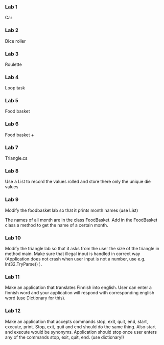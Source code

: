 ### Lab 1

Car

### Lab 2
Dice roller

### Lab 3
Roulette


### Lab 4
Loop task


### Lab 5
Food basket


### Lab 6
Food basket +


### Lab 7
Triangle.cs


### Lab 8
Use a List to record the values rolled and store there only the unique die values


### Lab 9
Modify the foodbasket lab so that it prints month names (use List)

The names of all month are in the class FoodBasket. Add in the FoodBasket class  a method to get the name of a certain month. 


### Lab 10
Modify the triangle lab so that it asks from the user the size of the triangle in method main. Make sure that illegal input is handled in correct way (Application does not crash when user input is not a number, use e.g. Int32.TryParse() ).


### Lab 11
Make an application that translates Finnish into english. User can enter a finnish word and your application will respond with corresponding english word (use Dictionary for this).

### Lab 12
Make an application that accepts commands stop, exit, quit, end,  start, execute, print. Stop, exit, quit and end should do the same thing. Also start and execute would be synonyms. Application should stop once user enters any of the commands stop, exit, quit, end. (use dictionary!)
